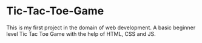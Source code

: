 # Tic-Tac-Toe-Game
This is my first project in the domain of web development. A basic beginner level Tic Tac Toe Game with the help of HTML, CSS and JS.
